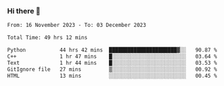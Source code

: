 ### Hi there 👋

<!--
**floyiac/floyiac** is a ✨ _special_ ✨ repository because its `README.md` (this file) appears on your GitHub profile.

Here are some ideas to get you started:

- 🔭 I’m currently working on ...
- 🌱 I’m currently learning ...
- 👯 I’m looking to collaborate on ...
- 🤔 I’m looking for help with ...
- 💬 Ask me about ...
- 📫 How to reach me: ...
- 😄 Pronouns: ...
- ⚡ Fun fact: ...
-->

<!--START_SECTION:waka-->

```txt
From: 16 November 2023 - To: 03 December 2023

Total Time: 49 hrs 12 mins

Python           44 hrs 42 mins  ██████████████████████▓░░   90.87 %
C++              1 hr 47 mins    █░░░░░░░░░░░░░░░░░░░░░░░░   03.64 %
Text             1 hr 44 mins    █░░░░░░░░░░░░░░░░░░░░░░░░   03.53 %
GitIgnore file   27 mins         ▒░░░░░░░░░░░░░░░░░░░░░░░░   00.92 %
HTML             13 mins         ░░░░░░░░░░░░░░░░░░░░░░░░░   00.45 %
```

<!--END_SECTION:waka-->
